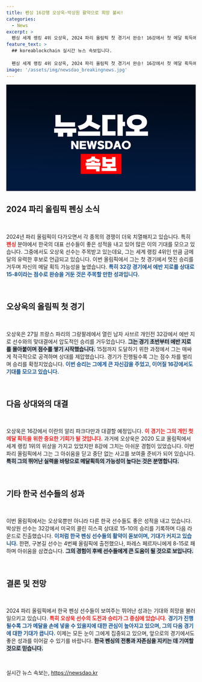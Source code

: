 ```yaml
---
title: 펜싱 16강행 오상욱·박상원 활약으로 희망 불씨!
categories:
  - News
excerpt: >
  펜싱 세계 랭킹 4위 오상욱, 2024 파리 올림픽 첫 경기서 완승! 16강에서 첫 메달 획득에 도전하며, 자신의 올림픽 첫 메달을 향한 진격이 기대된다. 과연 이번에는 어떤 성과를 이룰지 주목!
feature_text: >
  ## koreablockchain 실시간 뉴스 속보입니다.

  펜싱 세계 랭킹 4위 오상욱, 2024 파리 올림픽 첫 경기서 완승! 16강에서 첫 메달 획득에 도전하며, 자신의 올림픽 첫 메달을 향한 진격이 기대된다. 과연 이번에는 어떤 성과를 이룰지 주목!
image: '/assets/img/newsdao_breakingnews.jpg'
---
```


<p><img src="/assets/img/newsdao_breakingnews.jpg" alt="koreablockchain 속보" /></p>

<h2 data-ke-size="size26">2024 파리 올림픽 펜싱 소식</h2>

<p data-ke-size="size16">&nbsp;</p>

<p data-ke-size="size16">2024년 파리 올림픽이 다가오면서 각 종목의 경쟁이 더욱 치열해지고 있습니다. 특히 <b><span style="color: #ee2323;">펜싱</span></b> 분야에서 한국의 대표 선수들이 좋은 성적을 내고 있어 많은 이의 기대를 모으고 있습니다. 그중에서도 오상욱 선수는 주목받고 있는데요, 그는 세계 랭킹 4위인 만큼 금메달의 유력한 후보로 언급되고 있습니다. 이번 올림픽에서 그는 첫 경기에서 멋진 승리를 거두며 자신의 메달 획득 가능성을 높였습니다. <b><span style="color: #1a5490;">특히 32강 경기에서 에반 지로를 상대로 15-8이라는 점수로 완승을 거둔 것은 주목할 만한 성과입니다.</span></b> </p>

<p data-ke-size="size16">&nbsp;</p>

<h2 data-ke-size="size26">오상욱의 올림픽 첫 경기</h2>

<p data-ke-size="size16">&nbsp;</p>

<p data-ke-size="size16">오상욱은 27일 프랑스 파리의 그랑팔레에서 열린 남자 사브르 개인전 32강에서 에반 지로 선수와의 맞대결에서 압도적인 승리를 거두었습니다. <b><span style="background-color: #21538527;">그는 경기 초반부터 에반 지로를 몰아붙이며 점수를 쌓기 시작했습니다.</span></b> 15점까지 도달하기 위한 과정에서 그는 매싸게 적극적으로 공격하며 상대를 제압했습니다. 경기가 진행될수록 그는 점수 차를 벌리며 승리를 확정지었습니다. <b><span style="color: #1a5490;">이번 승리는 그에게 큰 자신감을 주었고, 이어질 16강에서도 기대를 모으고 있습니다.</span></b> </p>

<p data-ke-size="size16">&nbsp;</p>

<h2 data-ke-size="size26">다음 상대와의 대결</h2>

<p data-ke-size="size16">&nbsp;</p>

<p data-ke-size="size16">오상욱은 16강에서 이란의 알리 파크다만과 대결할 예정입니다. <b><span style="color: #ee2323;">이 경기는 그의 개인 첫 메달 획득을 위한 중요한 기회가 될 것입니다.</span></b> 과거에 오상욱은 2020 도쿄 올림픽에서 세계 랭킹 1위의 위상을 가지고 있었지만 8강에 그치는 아쉬운 경험이 있었습니다. 이번 파리 올림픽에서 그는 그 아쉬움을 딛고 중단 없는 사고를 보여줄 준비가 되어 있습니다. <b><span style="background-color: #21538527;">특히 그의 뛰어난 실력을 바탕으로 메달획득의 가능성이 높다는 것은 분명합니다.</span></b> </p>

<p data-ke-size="size16">&nbsp;</p>

<h2 data-ke-size="size26">기타 한국 선수들의 성과</h2>

<p data-ke-size="size16">&nbsp;</p>

<p data-ke-size="size16">이번 올림픽에서는 오상욱뿐만 아니라 다른 한국 선수들도 좋은 성적을 내고 있습니다. 박상원 선수는 32강에서 미국의 콜린 히스콕 상대로 15-10의 승리를 기록하며 다음 라운드로 진출했습니다. <b><span style="color: #1a5490;">이처럼 한국 펜싱 선수들의 활약이 돋보이며, 기대가 커지고 있습니다.</span></b> 한편, 구본길 선수는 4번째 올림픽에 출전했으나, 파레스 페르자니에게 8-15로 패하며 아쉬움을 삼켰습니다. <b><span style="background-color: #21538527;">그의 경험이 후배 선수들에게 큰 도움이 될 것으로 보입니다.</span></b> </p>

<p data-ke-size="size16">&nbsp;</p>

<h2 data-ke-size="size26">결론 및 전망</h2>

<p data-ke-size="size16">&nbsp;</p>

<p data-ke-size="size16">2024 파리 올림픽에서 한국 펜싱 선수들이 보여주는 뛰어난 성과는 기대와 희망을 불러일으키고 있습니다. <b><span style="color: #ee2323;">특히 오상욱 선수의 도전과 승리가 그 중심에 있습니다.</span></b> <b><span style="color: #1a5490;">경기가 진행될수록 그가 메달을 손에 넣을 수 있을지에 대한 관심이 높아지고 있으며, 그의 다음 경기에 대한 기대가 큽니다.</span></b> 이제는 모든 눈이 그에게 집중되고 있으며, 앞으로의 경기에서도 좋은 성과를 이어갈 수 있기를 바랍니다. <b><span style="background-color: #21538527;">한국 펜싱의 전통과 자존심을 지키는 데 기여할 것으로 믿습니다.</span></b> </p>

<p data-ke-size="size16">&nbsp;</p>
실시간 뉴스 속보는, <a href="https://newsdao.kr" rel="dofollow">https://newsdao.kr</a>


